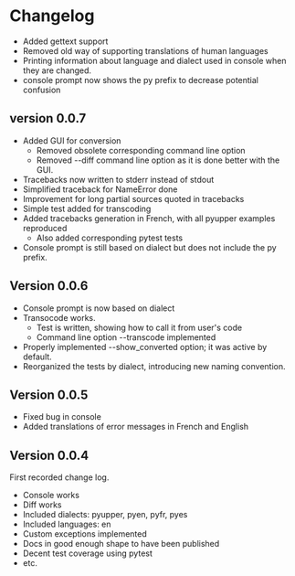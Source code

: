 # Changelog

- Added gettext support
- Removed old way of supporting translations of human languages
- Printing information about language and dialect used in console
  when they are changed.
- console prompt now shows the py prefix to decrease potential confusion

## version 0.0.7

- Added GUI for conversion
  - Removed obsolete corresponding command line option
  - Removed --diff command line option as it is done better with the GUI.
- Tracebacks now written to stderr instead of stdout
- Simplified traceback for NameError done
- Improvement for long partial sources quoted in tracebacks
- Simple test added for transcoding
- Added tracebacks generation in French, with all pyupper examples reproduced
  - Also added corresponding pytest tests
- Console prompt is still based on dialect but does not include the py prefix.

## Version 0.0.6

- Console prompt is now based on dialect
- Transocode works.
  - Test is written, showing how to call it from user's code
  - Command line option --transcode implemented
- Properly implemented --show_converted option; it was active by default.
- Reorganized the tests by dialect, introducing new naming convention.

## Version 0.0.5

- Fixed bug in console
- Added translations of error messages in French and English

## Version 0.0.4

First recorded change log.

  - Console works
  - Diff works
  - Included dialects: pyupper, pyen, pyfr, pyes
  - Included languages: en
  - Custom exceptions implemented
  - Docs in good enough shape to have been published
  - Decent test coverage using pytest
  - etc.
